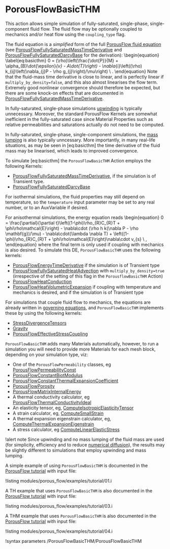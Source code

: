 # PorousFlowBasicTHM

This action allows simple simulation of fully-saturated, single-phase,
single-component fluid flow.  The fluid flow may be optionally coupled
to mechanics and/or heat flow using the `coupling_type` flag.

The fluid equation is a *simplified* form of the full [PorousFlow fluid equation](/porous_flow/governing_equations.md) (see [PorousFlowFullySaturatedMassTimeDerivative](/PorousFlowFullySaturatedMassTimeDerivative.md) and [PorousFlowFullySaturatedDarcyBase](/PorousFlowFullySaturatedDarcyBase.md) for the derivation):
\begin{equation}
\label{eq:basicthm}
0 = (\rho)\left(\frac{\dot{P}}{M} + \alpha_{B}\dot{\epsilon}_{v} - A\dot{T}\right) -
\nabla_{i}\left((\rho) k_{ij}\left(\nabla_{j}P - \rho g_{j}\right)/\mu\right)
\ .
\end{equation}
Note that the fluid-mass time derivative is close to linear, and is perfectly linear if `multiply_by_density=false`, and this also almost linearises the flow term.  Extremely good nonlinear convergence should therefore be expected, but there are some knock-on effects that are documented in [PorousFlowFullySaturatedMassTimeDerivative](/PorousFlowFullySaturatedMassTimeDerivative.md).

In fully-saturated, single-phase simulations [upwinding](/porous_flow/upwinding.md)
is typically unnecessary.  Moreover, the standard PorousFlow Kernels
are somewhat inefficient in the fully-saturated case since Material
Properties such as relative permeabilities and saturations actually do
not need to be computed.

In fully-saturated, single-phase, single-component simulations, the
[mass lumping](/porous_flow/mass_lumping.md) is also typically unncessary.  More
importantly, in many real-life situations, as may be seen in
[eq:basicthm] the time derivative of the fluid mass may be linearised,
which leads to improved convergence.

To simulate [eq:basicthm] the `PorousFlowBasicTHM` Action employs the following Kernels:

- [PorousFlowFullySaturatedMassTimeDerivative](/PorousFlowFullySaturatedMassTimeDerivative.md), if the simulation is of Transient type.
- [PorousFlowFullySaturatedDarcyBase](/PorousFlowFullySaturatedDarcyBase.md)

For isothermal simulations, the fluid properties may still depend on temperature, so the `temperature` input parameter may be set to any real number, or to an AuxVariable if desired.

For anisothermal simulations, the energy equation reads
\begin{equation}
0 = \frac{\partial}{\partial t}\left((1-\phi)\rho_{R}C_{R}T + \phi\rho\mathcal{E}\right) - \nabla\cdot (\rho h k(\nabla P - \rho \mathbf{g})/\mu) - \nabla\cdot(\lambda \nabla T) + \left((1-\phi)\rho_{R}C_{R}T + \phi\rho\mathcal{E}\right)\nabla\cdot v_{s} \ ,
\end{equation}
where the final term is only used if coupling with mechanics is also desired.  To simulate this DE, `PorousFlowBasicTHM` uses the following kernels:

- [PorousFlowEnergyTimeDerivative](/PorousFlowEnergyTimeDerivative.md) if the simulation is of Transient type
- [PorousFlowFullySaturatedHeatAdvection](/PorousFlowFullySaturatedHeatAdvection.md) with `multiply_by_density=true` (irrespective of the setting of this flag in the `PorousflowBasicTHM` Action)
- [PorousFlowHeatConduction](/PorousFlowHeatConduction.md)
- [PorousFlowHeatVolumetricExpansion](/PorousFlowHeatVolumetricExpansion.md) if coupling with temperature and mechanics is desired, and if the simulation is of Transient type

For simulations that couple fluid flow to mechanics, the equations are already written in [governing equations](/porous_flow/governing_equations.md), and `PorousFlowBasicTHM` implements these by using the following kernels:

- [StressDivergenceTensors](/StressDivergenceTensors.md)
- [Gravity](/Gravity.md)
- [PorousFlowEffectiveStressCoupling](/PorousFlowEffectiveStressCoupling.md)

`PorousFlowBasicTHM` adds many Materials automatically, however, to run a simulation you will need to provide more Materials for each mesh block, depending on your simulation type, viz:

- One of the `PorousFlowPermeability` classes, eg [PorousFlowPermeabilityConst](PorousFlowPermeabilityConst.md)
- [PorousFlowConstantBiotModulus](/PorousFlowConstantBiotModulus.md)
- [PorousFlowConstantThermalExpansionCoefficient](/PorousFlowConstantThermalExpansionCoefficient.md)
- [PorousFlowPorosity](/PorousFlowPorosity.md)
- [PorousFlowMatrixInternalEnergy](/PorousFlowMatrixInternalEnergy.md)
- A thermal conductivity calculator, eg [PorousFlowThermalConductivityIdeal](/PorousFlowThermalConductivityIdeal.md)
- An elasticity tensor, eg, [ComputeIsotropicElasticityTensor](/ComputeIsotropicElasticityTensor.md)
- A strain calculator, eg, [ComputeSmallStrain](/ComputeSmallStrain.md)
- A thermal expansion eigenstrain calculator, eg, [ComputeThermalExpansionEigenstrain](/ComputeThermalExpansionEigenstrain.md)
- A stress calculator, eg [ComputeLinearElasticStress](/ComputeLinearElasticStress.md)

!alert note
Since upwinding and no mass lumping of the fluid mass are used (for simplicity, efficiency and to reduce [numerical diffusion](/porous_flow/numerical_diffusion.md)), the results may be slightly different to simulations that employ upwinding and mass lumping.

A simple example of using `PorousFlowBasicTHM` is documented in the [PorousFlow tutorial](/porous_flow/tutorial_01.md) with input file:

!listing modules/porous_flow/examples/tutorial/01.i

A TH example that uses `PorousFlowBasicTHM` is also documented in the [PorousFlow tutorial](/porous_flow/tutorial_03.md) with input file:

!listing modules/porous_flow/examples/tutorial/03.i

A THM example that uses `PorousFlowBasicTHM` is also documented in the [PorousFlow tutorial](/porous_flow/tutorial_04.md) with input file:

!listing modules/porous_flow/examples/tutorial/04.i

!syntax parameters /PorousFlowBasicTHM/PorousFlowBasicTHM
